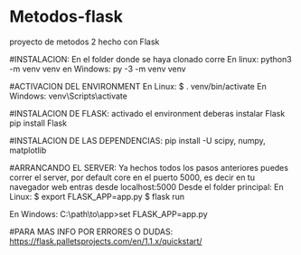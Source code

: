 # Metodos-flask
proyecto de metodos 2 hecho con Flask

#INSTALACION:
En el folder donde se haya clonado corre
En linux: python3 -m venv venv 
en Windows: py -3 -m venv venv

#ACTIVACION DEL ENVIRONMENT
En Linux: $ . venv/bin/activate
En Windows: venv\Scripts\activate

#INSTALACION DE FLASK:
activado el environment deberas instalar Flask
pip install Flask

#INSTALACION DE LAS DEPENDENCIAS:
pip install -U scipy, numpy, matplotlib

#ARRANCANDO EL SERVER:
Ya hechos todos los pasos anteriores puedes correr el server, por default core en el puerto 5000, es decir en tu navegador web entras desde localhost:5000
Desde el folder principal:
En Linux: $ export FLASK_APP=app.py
          $ flask run
          
En Windows: C:\path\to\app>set FLASK_APP=app.py

#PARA MAS INFO POR ERRORES O DUDAS:
https://flask.palletsprojects.com/en/1.1.x/quickstart/
